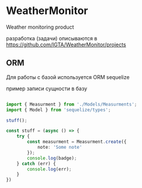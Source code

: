 # WeatherMonitor
Weather monitoring product

разработка (задачи) описываются в https://github.com/IGTA/WeatherMonitor/projects

## ORM

Для работы с базой используется ORM sequelize 

пример записи сущности в базу

```typescript

import { Measurment } from './Models/Measurments';
import { Model } from 'sequelize/types';

stuff();

const stuff = (async () => {
    try {
        const measurment = Measurment.create({ 
            note: 'Some note'
        });
        console.log(badge);
    } catch (err) {
        console.log(err);
    }
})

```
